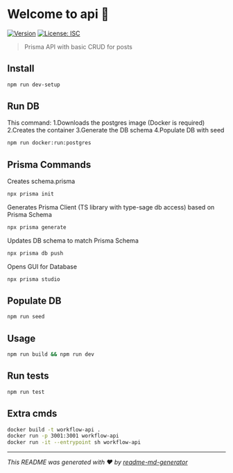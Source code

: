 # Welcome to api 👋
[![Version](https://img.shields.io/npm/v/api.svg)](https://www.npmjs.com/package/api)
[![License: ISC](https://img.shields.io/badge/License-ISC-yellow.svg)](#)

> Prisma API with basic CRUD for posts

## Install

```sh
npm run dev-setup
```

## Run DB
This command:
1.Downloads the postgres image (Docker is required)
2.Creates the container
3.Generate the DB schema
4.Populate DB with seed
```sh
npm run docker:run:postgres
```

## Prisma Commands
Creates schema.prisma
```sh
npx prisma init
```
Generates Prisma Client (TS library with type-sage db access) based on Prisma Schema
```sh
npx prisma generate
```
Updates DB schema to match Prisma Schema
```sh
npx prisma db push
```
Opens GUI for Database
```sh
npx prisma studio
```


## Populate DB
```sh
npm run seed
```

## Usage

```sh
npm run build && npm run dev
```

## Run tests

```sh
npm run test
```

## Extra cmds

```sh
docker build -t workflow-api .
docker run -p 3001:3001 workflow-api
docker run -it --entrypoint sh workflow-api
```


***
_This README was generated with ❤️ by [readme-md-generator](https://github.com/kefranabg/readme-md-generator)_